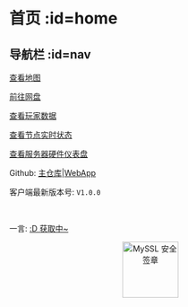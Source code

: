 # 首页 :id=home

## 导航栏 :id=nav <!-- {docsify-ignore} -->

[查看地图](http://map.heigeyuancz.com:55556)

[前往网盘](http://pan.heigeyuancz.com:55557/)

[查看玩家数据](http://plan.heigeyuancz.com/)

[查看节点实时状态](https://jk.heigeyuan.com)

[查看服务器硬件仪表盘](https://ward.heigeyuan.com)

Github: [主仓库](https://github.com/qiaoshouzi/HeiGeYuan-General-Warehouse)|[WebApp](https://github.com/qiaoshouzi/heigeyuanWebApp)

客户端最新版本号: `V1.0.0`

<br>
<p id="hitokoto">一言: <a href="#/Home" id="hitokoto_text" target="blank">:D 获取中~</a></p>
<div title="MySSL 安全签章" id="myssl_seal" onclick="window.open('https://myssl.com/seal/detail?domain=www.heigeyuan.com','MySSL安全签章','height=800,width=470,top=0,right=0,toolbar=no,menubar=no,scrollbars=no,resizable=no,location=no,status=no')" style="text-align: center"><img src="https://sealres.myssl.com/seal/img/1x/seal.svg?domain=www.heigeyuan.com" alt="MySSL 安全签章" style="width: 100px; height: auto; cursor: pointer"></div>